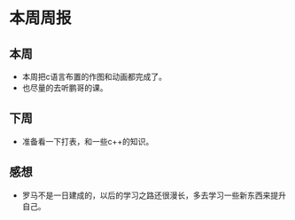 # 本周周报
## 本周
- 本周把c语言布置的作图和动画都完成了。
- 也尽量的去听鹏哥的课。
## 下周
- 准备看一下打表，和一些c++的知识。
## 感想
- 罗马不是一日建成的，以后的学习之路还很漫长，多去学习一些新东西来提升自己。
